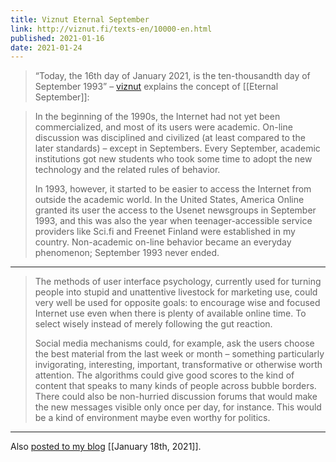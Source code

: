 ```yaml
---
title: Viznut Eternal September
link: http://viznut.fi/texts-en/10000-en.html
published: 2021-01-16
date: 2021-01-24
---
```


> “Today, the 16th day of January 2021, is the ten-thousandth day of September 1993”
– [viznut](http://viznut.fi/texts-en/10000-en.html) explains the concept of [[Eternal September]]:

> In the beginning of the 1990s, the Internet had not yet been commercialized, and most of its users were academic. On-line discussion was disciplined and civilized (at least compared to the later standards) – except in Septembers. Every September, academic institutions got new students who took some time to adopt the new technology and the related rules of behavior.
> 
> In 1993, however, it started to be easier to access the Internet from outside the academic world. In the United States, America Online granted its user the access to the Usenet newsgroups in September 1993, and this was also the year when teenager-accessible service providers like Sci.fi and Freenet Finland were established in my country. Non-academic on-line behavior became an everyday phenomenon; September 1993 never ended.

---

> The methods of user interface psychology, currently used for turning people into stupid and unattentive livestock for marketing use, could very well be used for opposite goals: to encourage wise and focused Internet use even when there is plenty of available online time. To select wisely instead of merely following the gut reaction.
> 
> Social media mechanisms could, for example, ask the users choose the best material from the last week or month – something particularly invigorating, interesting, important, transformative or otherwise worth attention. The algorithms could give good scores to the kind of content that speaks to many kinds of people across bubble borders. There could also be non-hurried discussion forums that would make the new messages visible only once per day, for instance. This would be a kind of environment maybe even worthy for politics.

---

Also [posted to my blog](https://blog.bmannconsulting.com/2021/01/18/today-the-th.html) [[January 18th, 2021]].
